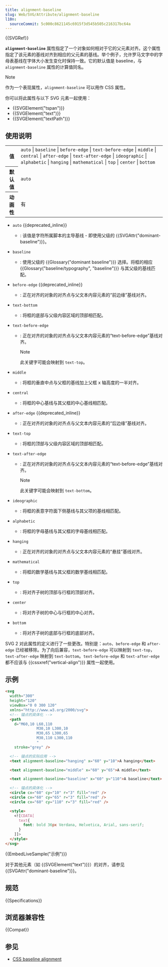 ```yaml
---
title: alignment-baseline
slug: Web/SVG/Attribute/alignment-baseline
l10n:
  sourceCommit: 5c000c8621145c6915f3d545b505c216317bc64a
---
```


{{SVGRef}}

**`alignment-baseline`** 属性指定了一个对象如何相对于它的父元素对齐。这个属性指定了该元素的基线对齐到相应的父元素的基线。举个例子，允许罗马文字中的字母表基线在字体大小发生变化时保持一致。它的默认值是 baseline，与 `alignment-baseline` 属性的计算值同名。

> [!NOTE]
> 作为一个表现属性，`alignment-baseline` 可以用作 CSS 属性。

你可以将此属性与以下 SVG 元素一起使用：

- {{SVGElement("tspan")}}
- {{SVGElement("text")}}
- {{SVGElement("textPath")}}

## 使用说明

<table class="properties">
  <tbody>
    <tr>
      <th scope="row">值</th>
      <td>
        <code>auto</code> | <code>baseline</code> | <code>before-edge</code> |
        <code>text-before-edge</code> | <code>middle</code> |
        <code>central</code> | <code>after-edge</code> |
        <code>text-after-edge</code> | <code>ideographic</code> |
        <code>alphabetic</code> | <code>hanging</code> |
        <code>mathematical</code> | <code>top</code> | <code>center</code> |
        <code>bottom</code>
      </td>
    </tr>
    <tr>
      <th scope="row">默认值</th>
      <td><code>auto</code></td>
    </tr>
    <tr>
      <th scope="row">动画性</th>
      <td>有</td>
    </tr>
  </tbody>
</table> 

- `auto` {{deprecated_inline}}
  - : 该值是字符所属脚本的主导基线 - 即使用父级的 {{SVGAttr("dominant-baseline")}}。
- `baseline`
  - : 使用父级的 {{Glossary("dominant baseline")}} 选择。将框的相应 {{Glossary("baseline/typography", "baseline")}} 与其父级的基线匹配。
- `before-edge` {{deprecated_inline}}
  - : 正在对齐的对象的对齐点与父文本内容元素的“前边缘”基线对齐。
- `text-bottom`
  - : 将框的底部与父级内容区域的顶部相匹配。
- `text-before-edge`

  - : 正在对齐的对象的对齐点与父文本内容元素的“text-before-edge”基线对齐。

    > [!NOTE]
    > 此关键字可能会映射到 `text-top`。

- `middle`
  - : 将框的垂直中点与父框的基线加上父框 x 轴高度的一半对齐。
- `central`
  - : 将框的中心基线与其父框的中心基线相匹配。
- `after-edge` {{deprecated_inline}}
  - : 正在对齐的对象的对齐点与父文本内容元素的“后边缘”基线对齐。
- `text-top`
  - : 将框的顶部与父级内容区域的顶部相匹配。
- `text-after-edge`

  - : 正在对齐的对象的对齐点与父文本内容元素的“text-before-edge”基线对齐。

    > [!NOTE]
    > 此关键字可能会映射到 `text-bottom`。

- `ideographic`
  - : 将框的表意字符面下侧基线与其父项的基线相匹配。
- `alphabetic`
  - : 将框的字母基线与其父框的字母基线相匹配。
- `hanging`
  - : 正在对齐的对象的对齐点与父文本内容元素的“悬挂”基线对齐。
- `mathematical`
  - : 将框的数学基线与其父框的数学基线相匹配。
- `top`
  - : 将对齐子树的顶部与行框的顶部对齐。
- `center`
  - : 将对齐子树的中心与行框的中心对齐。
- `bottom`
  - : 将对齐子树的底部与行框的底部对齐。

SVG 2 对此属性的定义进行了一些更改。特别是：`auto`、`before-edge` 和 `after-edge` 已经被移除。为了向后兼容，`text-before-edge` 可以映射到 `text-top`，`text-after-edge` 映射到 `text-bottom`。`text-before-edge` 和 `text-after-edge` 都不应该与 {{cssxref("vertical-align")}} 属性一起使用。

## 示例

```html
<svg
  width="300"
  height="120"
  viewBox="0 0 300 120"
  xmlns="http://www.w3.org/2000/svg">
  <!-- 锚点的具体化 -->
  <path
    d="M60,10 L60,110
              M30,10 L300,10
              M30,65 L300,65
              M30,110 L300,110
              "
    stroke="grey" />

  <!-- 锚点的实际应用 -->
  <text alignment-baseline="hanging" x="60" y="10">A hanging</text>

  <text alignment-baseline="middle" x="60" y="65">A middle</text>

  <text alignment-baseline="baseline" x="60" y="110">A baseline</text>

  <!-- 锚点的具体化 -->
  <circle cx="60" cy="10" r="3" fill="red" />
  <circle cx="60" cy="65" r="3" fill="red" />
  <circle cx="60" cy="110" r="3" fill="red" />

  <style>
    <![CDATA[
      text{
        font: bold 36px Verdana, Helvetica, Arial, sans-serif;
      }
    ]]>
  </style>
</svg>
```

{{EmbedLiveSample("示例")}}

对于其他元素（如 {{SVGElement("text")}}）的对齐，请参见 {{SVGAttr("dominant-baseline")}}。

## 规范

{{Specifications}}

## 浏览器兼容性

{{Compat}}

## 参见

- [CSS baseline alignment](/zh-CN/docs/Web/CSS/CSS_box_alignment#baseline_alignment)
